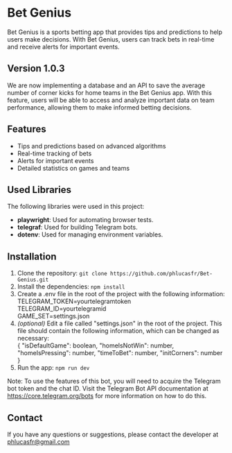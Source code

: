 # Bet Genius 

Bet Genius is a sports betting app that provides tips and predictions to help users make decisions. With Bet Genius, users can track bets in real-time and receive alerts for important events.

## Version 1.0.3
We are now implementing a database and an API to save the average number of corner kicks for home teams in the Bet Genius app. With this feature, users will be able to access and analyze important data on team performance, allowing them to make informed betting decisions.

## Features
- Tips and predictions based on advanced algorithms
- Real-time tracking of bets
- Alerts for important events
- Detailed statistics on games and teams

## Used Libraries
The following libraries were used in this project:

- **playwright**: Used for automating browser tests.
- **telegraf**: Used for building Telegram bots.
- **dotenv**: Used for managing environment variables.

## Installation
1. Clone the repository: `git clone https://github.com/phlucasfr/Bet-Genius.git`
2. Install the dependencies: `npm install`
3. Create a .env file in the root of the project with the following information:<br>
TELEGRAM_TOKEN=yourtelegramtoken<br>
TELEGRAM_ID=yourtelegramid<br>
GAME_SET=settings.json
4. *(optional)* Edit a file called "settings.json" in the root of the project. This file should contain the following information, which can be changed as necessary:<br>{
"isDefaultGame": boolean,
"homeIsNotWin": number,
"homeIsPressing": number,
"timeToBet": number,
"initCorners": number
}
6. Run the app: `npm run dev`

Note:
To use the features of this bot, you will need to acquire the Telegram bot token and the chat ID. Visit the Telegram Bot API documentation at https://core.telegram.org/bots for more information on how to do this.

## Contact

If you have any questions or suggestions, please contact the developer at phlucasfr@gmail.com
